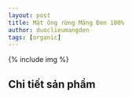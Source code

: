```yaml
---
layout: post
title: Mật ông rừng Măng Đen 100%
author: duoclieumangden
tags: [organic]
---
```


{% include img %}
## Chi tiết sản phẩm

